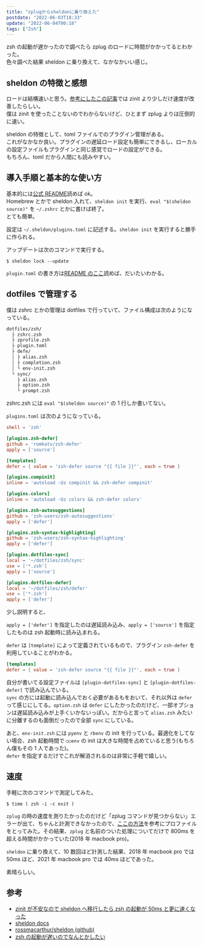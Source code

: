 ```yaml
---
title: "zplugからsheldonに乗り換えた"
postdate: "2022-06-03T18:33"
update: "2022-06-04T00:18"
tags: ["Zsh"]
---
```


zsh の起動が遅かったので調べたら zplug のロードに時間がかかってるとわかった。  
色々調べた結果 sheldon に乗り換えて、なかなかいい感じ。

## sheldon の特徴と感想

ロードは結構速いと思う。[参考にしたこの記事](https://ktrysmt.github.io/blog/migrate-zinit-to-sheldon/)では zinit より少しだけ速度が改善したらしい。  
僕は zinit を使ったことないのでわからないけど、ひとまず zplug よりは圧倒的に速い。

sheldon の特徴として、toml ファイルでのプラグイン管理がある。  
これがなかなか良い。プラグインの遅延ロード設定も簡単にできるし、ローカルの設定ファイルもプラグインと同じ感覚でロードの設定ができる。  
もちろん、toml だから人間にも読みやすい。

## 導入手順と基本的な使い方

基本的には[公式 README](https://github.com/rossmacarthur/sheldon)読めば ok。  
Homebrew とかで sheldon 入れて、`sheldon init` を実行、`eval "$(sheldon source)"` を `~/.zshrc` とかに書けば終了。  
とても簡単。

設定は `~/.sheldon/plugins.toml` に記述する。`sheldon init` を実行すると勝手に作られる。

アップデートは次のコマンドで実行する。

```
$ sheldon lock --update
```

`plugin.toml` の書き方は[README のここ](https://github.com/rossmacarthur/sheldon#%EF%B8%8F-configuration)読めば、だいたいわかる。

## dotfiles で管理する

僕は zshrc とかの管理は dotfiles で行っていて、ファイル構成は次のようになっている。

```txt
dotfiles/zsh/
  ├ zshrc.zsh
  ├ zprofile.zsh
  ├ plugin.toml
  ├ defe/
  │ ├ alias.zsh
  │ ├ completion.zsh
  │ └ env-init.zsh
  └ sync/
    ├ alias.zsh
    ├ option.zsh
    └ prompt.zsh
```

zshrc.zsh には `eval "$(sheldon source)"` の 1 行しか書いてない。

`plugins.toml` は次のようになっている。

```toml
shell = 'zsh'

[plugins.zsh-defer]
github = 'romkatv/zsh-defer'
apply = ['source']

[templates]
defer = { value = 'zsh-defer source "{{ file }}"', each = true }

[plugins.compinit]
inline = 'autoload -Uz compinit && zsh-defer compinit'

[plugins.colors]
inline = 'autoload -Uz colors && zsh-defer colors'

[plugins.zsh-autosuggestions]
github = 'zsh-users/zsh-autosuggestions'
apply = ['defer']

[plugins.zsh-syntax-highlighting]
github = 'zsh-users/zsh-syntax-highlighting'
apply = ['defer']

[plugins.dotfiles-sync]
local = '~/dotfiles/zsh/sync'
use = ['*.zsh']
apply = ['source']

[plugins.dotfiles-defer]
local = '~/dotfiles/zsh/defer'
use = ['*.zsh']
apply = ['defer']
```

少し説明すると、

`apply = ['defer']` を指定したのは遅延読み込み、`apply = ['source']` を指定したものは zsh 起動時に読み込まれる。

`defer` は `[template]` によって定義されているもので、プラグイン `zsh-defer` を利用していることがわかる。

```toml
[templates]
defer = { value = 'zsh-defer source "{{ file }}"', each = true }
```

自分が書いてる設定ファイルは `[plugin-dotfiles-sync]` と `[plugin-dotfiles-defer]` で読み込んでいる。  
`sync` の方には起動に読み込んでおく必要があるもをおいて、それ以外は `defer` って感じにしてる。`option.zsh` は `defer` にしたかったのだけど、一部オプションは遅延読み込みが上手くいかないっぽい。だからと言って `alias.zsh` みたいに分離するのも面倒だったので全部 `sync` にしている。

あと、`env-init.zsh` には `pyenv` と `rbenv` の init を行っている。最適化をしてない場合、zsh 起動時間で `○○env` の init は大きな時間を占めていると思う(もちろん僕もその 1 人であった)。  
`defer` を指定するだけでこれが解消されるのは非常に手軽で嬉しい。

## 速度

手軽に次のコマンドで測定してみた。

```
$ time ( zsh -i -c exit )
```

`zplug` の時の速度を測りたかったのだけど「zplug コマンドが見つからない」エラーが出て、ちゃんと計測できなかったので、[ここの方法](https://qiita.com/vintersnow/items/7343b9bf60ea468a4180#%E3%83%97%E3%83%AD%E3%83%95%E3%82%A1%E3%82%A4%E3%83%AB)を参考にプロファイルをとってみた。その結果、`zplug` と名前のついた処理についてだけで 800ms を超える時間がかかっていた(2018 年 macbook pro)。

`sheldon` に乗り換えて、10 数回ほど計測した結果、2018 年 macbook pro では 50ms ほど、2021 年 macbook pro では 40ms ほどであった。

素晴らしい。

## 参考

- [zinit が不安なので sheldon へ移行したら zsh の起動が 50ms と更に速くなった](https://ktrysmt.github.io/blog/migrate-zinit-to-sheldon/)
- [sheldon docs](https://sheldon.cli.rs/Introduction.html)
- [rossmacarthur/sheldon (github)](https://github.com/rossmacarthur/sheldon)
- [zsh の起動が遅いのでなんとかしたい](https://qiita.com/vintersnow/items/7343b9bf60ea468a4180#%25E3%2583%2597%25)
